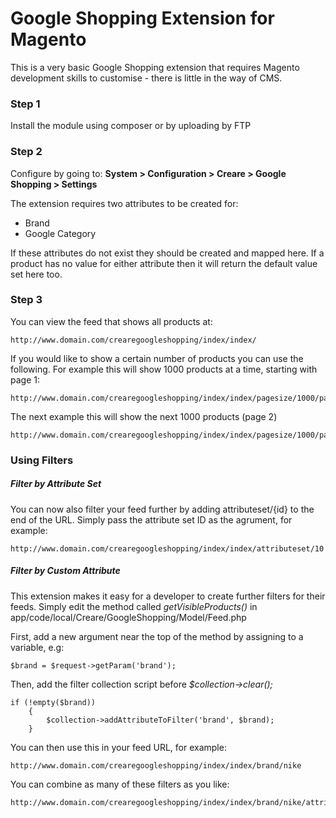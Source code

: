 # Google Shopping Extension for Magento

This is a very basic Google Shopping extension that requires Magento development skills to customise - there is little in the way of CMS.

### Step 1
Install the module using composer or by uploading by FTP

### Step 2
Configure by going to: **System > Configuration > Creare > Google Shopping > Settings**

The extension requires two attributes to be created for:

- Brand
- Google Category

If these attributes do not exist they should be created and mapped here. If a product has no value for either attribute then it will return the default value set here too.

### Step 3

You can view the feed that shows all products at:

    http://www.domain.com/crearegoogleshopping/index/index/

If you would like to show a certain number of products you can use the following. For example this will show 1000 products at a time, starting with page 1:

    http://www.domain.com/crearegoogleshopping/index/index/pagesize/1000/page/1

The next example this will show the next 1000 products (page 2)

    http://www.domain.com/crearegoogleshopping/index/index/pagesize/1000/page/2

### Using Filters

##### Filter by Attribute Set

You can now also filter your feed further by adding attributeset/{id} to the end of the URL. Simply pass the attribute set ID as the agrument, for example:

    http://www.domain.com/crearegoogleshopping/index/index/attributeset/10

##### Filter by Custom Attribute

This extension makes it easy for a developer to create further filters for their feeds. Simply edit the method called *getVisibleProducts()* in app/code/local/Creare/GoogleShopping/Model/Feed.php

First, add a new argument near the top of the method by assigning to a variable, e.g:

    $brand = $request->getParam('brand');

Then, add the filter collection script before *$collection->clear();*

    if (!empty($brand))
        {
            $collection->addAttributeToFilter('brand', $brand);
        }

You can then use this in your feed URL, for example:

    http://www.domain.com/crearegoogleshopping/index/index/brand/nike

You can combine as many of these filters as you like:

    http://www.domain.com/crearegoogleshopping/index/index/brand/nike/attributeset/10/pagesize/1000/page/2
